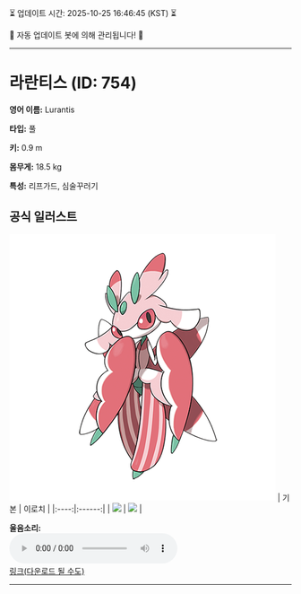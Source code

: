 
⏳ 업데이트 시간: 2025-10-25 16:46:45 (KST) ⏳

🤖 자동 업데이트 봇에 의해 관리됩니다! 🤖

---

# 라란티스 (ID: 754)
**영어 이름:** Lurantis

**타입:** 풀

**키:** 0.9 m

**몸무게:** 18.5 kg

**특성:** 리프가드, 심술꾸러기

## 공식 일러스트
![](https://raw.githubusercontent.com/PokeAPI/sprites/master/sprites/pokemon/other/official-artwork/754.png)
| 기본 | 이로치 |
|:----:|:------:|
| <img src="http://play.pokemonshowdown.com/sprites/ani/lurantis.gif" width="200"> | <img src="http://play.pokemonshowdown.com/sprites/ani-shiny/lurantis.gif" width="200"> |

**울음소리:**<br><audio controls src="https://raw.githubusercontent.com/PokeAPI/cries/main/cries/pokemon/latest/754.ogg"></audio><br> [링크(다운로드 될 수도)](https://raw.githubusercontent.com/PokeAPI/cries/main/cries/pokemon/latest/754.ogg)


---
